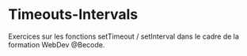 # Timeouts-Intervals
Exercices sur les fonctions setTimeout / setInterval dans le cadre de la formation WebDev @Becode.